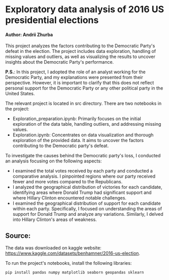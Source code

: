 # Exploratory data analysis of 2016 US presidential elections
#### Author: Andrii Zhurba

This project analyzes the factors contributing to the Democratic Party's defeat in the election. The project includes data exploration, handling of missing values and outliers, as well as visualizing the results to uncover insights about the Democratic Party's performance.

**P.S.**: In this project, I adopted the role of an analyst working for the Democratic Party, and my explanations were presented from their perspective. However, it is important to clarify that this does not reflect personal support for the Democratic Party or any other political party in the United States.

The relevant project is located in src directory.
There are two notebooks in the project:
* Exploration_preparation.ipynb: Primarily focuses 
on the initial exploration of the data table, 
handling outliers, and addressing missing values.
* Exploration.ipynb: Concentrates on data visualization
and thorough exploration of the provided data. 
It aims to uncover the factors contributing to the 
Democratic party's defeat.

To investigate the causes behind the Democratic party's loss, I conducted 
an analysis focusing on the following aspects:
* I examined the total votes received by each party and conducted 
a comparative analysis. I pinpointed regions where our party 
received fewer and more votes compared to the Republicans.
* I analyzed the geographical distribution of victories for each candidate, 
identifying areas where Donald Trump had significant support and
where Hillary Clinton encountered notable challenges.
* I examined the geographical distribution of support for each candidate 
within each party. Specifically, I focused on understanding the areas of 
support for Donald Trump and analyze any variations. Similarly, I delved
into Hillary Clinton's areas of weakness.

## Source:

The data was downloaded on kaggle website: https://www.kaggle.com/datasets/benhamner/2016-us-election. 

To run the project's notebooks, install the following libraries:
```
pip install pandas numpy matplotlib seaborn geopandas sklearn
```
